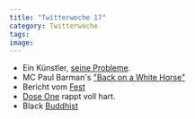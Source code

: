 ```yaml
---
title: "Twitterwoche 17"
category: Twitterwoche
tags: 
image: 
---
```


* Ein Künstler, [seine Probleme](http://thecynicalmusician.com/2010/04/the-paradise-that-should-have-been-revisited/).
* MC Paul Barman's ["Back on a White Horse"](http://www.youtube.com/watch?v=vWd1q07sZ3s&feature=player_embedded#)
* Bericht vom [Fest](http://unteranderem.tumblr.com/post/550648973/apcfest)
* [Dose One](http://www.youtube.com/watch?v=GB2ezgb_bWU) rappt voll hart.
* Black [Buddhist](http://www.youtube.com/watch?v=eDLigcWHE44)
